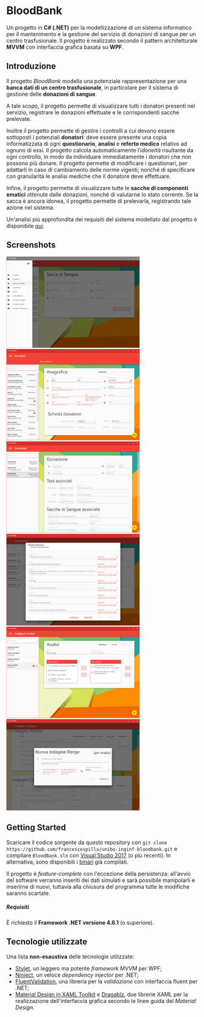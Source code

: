 # BloodBank

Un progetto in **C# (.NET)** per la modellizzazione di un sistema informatico per il mantenimento e la gestione del servizio di donazioni di sangue per un centro trasfusionale. Il progetto è realizzato secondo il pattern architetturale **MVVM** con interfaccia grafica basata su **WPF**.

## Introduzione

Il progetto *BloodBank* modella una potenziale rappresentazione per una **banca dati di un centro trasfusionale**, in particolare per il sistema di gestione delle **donazioni di sangue**.

A tale scopo, il progetto permette di visualizzare tutti i donatori presenti nel servizio, registrare le donazioni effettuate e le corrispondenti sacche prelevate.

Inoltre il progetto permette di gestire i controlli a cui devono essere sottoposti i potenziali **donatori**: deve essere presente una copia informatizzata di ogni **questionario**, **analisi** e **referto medico** relativo ad ognuno di essi. Il progetto calcola automaticamente l’*idoneità* risultante da ogni controllo, in modo da individuare immediatamente i donatori che non possono più donare.
Il progetto permette di modificare i questionari, per adattarli in caso di cambiamento delle norme vigenti; nonché di specificare con granularità le analisi mediche che il donatore deve effettuare.

Infine, il progetto permette di visualizzare tutte le **sacche di componenti ematici** ottenute dalle donazioni, nonché di valutarne lo stato corrente. Se la sacca è ancora idonea, il progetto permette di prelevarla, registrando tale azione nel sistema.

Un'analisi più approfondita dei requisiti del sistema modellato dal progetto è disponibile [qui](https://github.com/francescospilla/unibo-inginf-bloodbank/raw/master/docs/documento-dei-requisiti.pdf).

## Screenshots
<img src="docs/screenshots/menu.png" width="350px" />
<img src="docs/screenshots/donatori.png" width="350px" />
<img src="docs/screenshots/donazioni.png" width="350px" />
<img src="docs/screenshots/questionario.png" width="350px" />
<img src="docs/screenshots/analisi.png" width="350px" />
<img src="docs/screenshots/indagini.png" width="350px" />

## Getting Started

Scaricare il codice sorgente da questo repository con `git clone https://github.com/francescospilla/unibo-inginf-bloodbank.git` e compilare `BloodBank.sln` con [Visual Studio 2017](https://www.visualstudio.com/) (o più recenti). In alternativa, sono disponibili i [binari](https://github.com/francescospilla/unibo-inginf-bloodbank/releases/tag/demo) già compilati.

Il progetto è *feature-complete* con l'eccezione della persistenza: all'avvio del software verranno inseriti dei dati simulati e sarà possibile manipolarli e inserirne di nuovi, tuttavia alla chiusura del programma tutte le modifiche saranno scartate.

##### Requisiti

È richiesto il **Framework .NET versione 4.6.1** (o superiore).

## Tecnologie utilizzate

Una lista **non-esaustiva** delle tecnologie utilizzate:

- [Stylet](https://github.com/canton7/Stylet), un leggero ma potente *framework MVVM* per WPF;
- [Ninject](https://github.com/ninject/Ninject), un veloce *dependency injector* per .NET;
- [FluentValidation](https://github.com/JeremySkinner/FluentValidation), una libreria per la *validazione* con interfaccia fluent per .NET;
- [Material Design in XAML Toolkit](https://github.com/ButchersBoy/MaterialDesignInXamlToolkit) e [Dragablz](https://github.com/ButchersBoy/Dragablz), due librerie XAML per la realizzazione dell'interfaccia grafica secondo le linee guida del *Material Design*.
